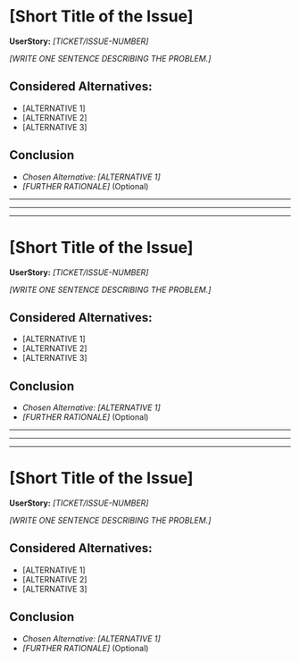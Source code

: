 # [Short Title of the Issue]
**UserStory:** *[TICKET/ISSUE-NUMBER]*

*[WRITE ONE SENTENCE DESCRIBING THE PROBLEM.]*

## Considered Alternatives:
* [ALTERNATIVE 1]
* [ALTERNATIVE 2]
* [ALTERNATIVE 3]

## Conclusion
* *Chosen Alternative: [ALTERNATIVE 1]*
* *[FURTHER RATIONALE]* (Optional)

------------------------------------------------------------------------
------------------------------------------------------------------------
------------------------------------------------------------------------

# [Short Title of the Issue]
**UserStory:** *[TICKET/ISSUE-NUMBER]*

*[WRITE ONE SENTENCE DESCRIBING THE PROBLEM.]*

## Considered Alternatives:
* [ALTERNATIVE 1]
* [ALTERNATIVE 2]
* [ALTERNATIVE 3]

## Conclusion
* *Chosen Alternative: [ALTERNATIVE 1]*
* *[FURTHER RATIONALE]* (Optional)

------------------------------------------------------------------------
------------------------------------------------------------------------
------------------------------------------------------------------------

# [Short Title of the Issue]
**UserStory:** *[TICKET/ISSUE-NUMBER]*

*[WRITE ONE SENTENCE DESCRIBING THE PROBLEM.]*

## Considered Alternatives:
* [ALTERNATIVE 1]
* [ALTERNATIVE 2]
* [ALTERNATIVE 3]

## Conclusion
* *Chosen Alternative: [ALTERNATIVE 1]*
* *[FURTHER RATIONALE]* (Optional)